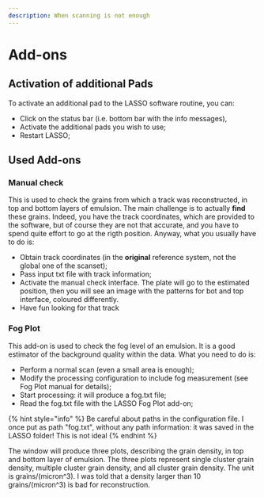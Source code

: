 ```yaml
---
description: When scanning is not enough
---
```


# Add-ons

## Activation of additional Pads

To activate an additional pad to the LASSO software routine, you can:

* Click on the status bar \(i.e. bottom bar with the info messages\), 
* Activate the additional pads you wish to use;
* Restart LASSO;

## Used Add-ons

### Manual check

This is used to check the grains from which a track was reconstructed, in top and bottom layers of emulsion. The main challenge is to actually **find** these grains. Indeed, you have the track coordinates, which are provided to the software, but of course they are not that accurate, and you have to spend quite effort to go at the rigth position. Anyway, what you usually have to do is:

* Obtain track coordinates \(in the **original** reference system, not the global one of the scanset\);
* Pass input txt file with track information;
* Activate the manual check interface. The plate will go to the estimated position, then you will see an image with the patterns for bot and top interface, coloured differently.
* Have fun looking for that track

### Fog Plot

This add-on is used to check the fog level of an emulsion. It is a good estimator of the background quality within the data. What you need to do is:

* Perform a normal scan \(even a small area is enough\);
* Modify the processing configuration to include fog measurement \(see Fog Plot manual for details\);
* Start processing: it will produce a fog.txt file;
* Read the fog.txt file with the LASSO Fog Plot add-on;

{% hint style="info" %}
Be careful about paths in the configuration file. I once put as path "fog.txt", without any path information: it was saved in the LASSO folder! This is not ideal
{% endhint %}

The window will produce three plots, describing the grain density, in top and bottom layer of emulsion. The three plots represent single cluster grain density, multiple cluster grain density, and all cluster grain density. The unit is grains/\(micron^3\). I was told that a density larger than 10 grains/\(micron^3\) is bad for reconstruction.

